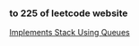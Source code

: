 ### to 225 of leetcode website

[Implements Stack Using Queues](https://leetcode-cn.com/problems/implement-stack-using-queues/)